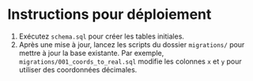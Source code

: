 # Instructions pour déploiement

1. Exécutez `schema.sql` pour créer les tables initiales.
2. Après une mise à jour, lancez les scripts du dossier `migrations/` pour mettre à jour la base existante. Par exemple, `migrations/001_coords_to_real.sql` modifie les colonnes `x` et `y` pour utiliser des coordonnées décimales.
